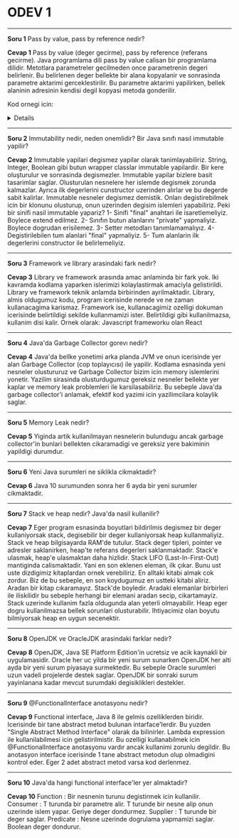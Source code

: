 <h1>ODEV 1</h1>

---
<b>Soru 1</b>
Pass by value, pass by reference nedir?

<b>Cevap 1</b>
Pass by value (deger gecirme), pass by reference (referans gecirme). Java programlama dili pass by value calisan bir programlama dilidir. Metotlara parametreler gecilmeden once parametrenin degeri belirlenir. Bu belirlenen deger bellekte bir alana kopyalanir ve sonrasinda parametre aktarimi gerceklestirilir. Bu parametre aktarimi yapilirken, bellek alaninin adresinin kendisi degil kopyasi metoda gonderilir.


Kod ornegi icin: 


<details>
    
    
public class QuestionOne {
    public static void main(String[] args) {
      Patika patikaObj = new Patika("patikaObject 1");
      System.out.println(patikaObj);
      testMethod(patikaObj);
      System.out.println(patikaObj);
    }
    public static void testMethod(Patika patikaObjX) {
        patikaObjX = new Patika("object 2");
    }
}
 class Patika {
    public Patika(String x){
    }
}
    
    
</details>


---

<b>Soru 2</b>
Immutability nedir, neden onemlidir? Bir Java sınıfı nasıl immutable yapilir?

<b>Cevap 2</b>
Immutable yapilari degismez yapilar olarak tanimlayabiliriz. String, Integer, Boolean gibi butun wrapper classlar immutable yapilardir. Bir kere oluşturulur ve sonrasinda degismezler. 
Immutable yapilar bizlere basit tasarimlar saglar. Olusturulan nesnelere her islemde degismek zorunda kalmazlar. Ayrıca ilk degerlerini cunstructor uzerinden alırlar ve bu degerde sabit kalirlar. 
Immutable nesneler degismez demistik. Onları degistirebilmek icin bir klonunu olusturup, onun uzerinden degisim islemleri yapabiliriz.
Peki bir sinifi nasil immutable yapariz?
1- Sinifi "final" anahtari ile isaretlemeliyiz. Boylece extend edilmez.
2- Sınıfın butun alanlarını "private" yapmaliyiz. Boylece dogrudan erisilemez.
3- Setter metodları tanımlamamalıyız.
4- Degistirilebilen tum alanlari "final" yapmaliyiz.
5- Tum alanlarin ilk degerlerini constructor ile belirlemeliyiz.

---

<b>Soru 3</b>
Framework ve library arasindaki fark nedir?

<b>Cevap 3</b>
Library ve framework arasında amac anlaminda bir fark yok. Iki kavramda kodlama yaparken islerimizi kolaylastirmak amaciyla gelistirildi.
Library ve framework teknik anlamda birbirinden ayrilmaktadir. Library, almis oldugumuz kodu, program icerisinde nerede ve ne zaman kullanacagima karismaz.
Framework ise, kullanacagimiz ozelligi dokuman icerisinde belirtildigi sekilde kullanmamizi ister. Belirtildigi gibi kullanilmazsa, kullanim disi kalir.
Ornek olarak: Javascript frameworku olan React

---

<b>Soru 4</b>
Java'da Garbage Collector gorevı nedir?

<b>Cevap 4</b>
Java'da bellke yonetimi arka planda JVM ve onun icerisinde yer alan Garbage Collector (cop toplayıcısı) ile yapilir. Kodlama esnasinda yeni nesneler olustururuz ve Garbage Collector bizim icin memory islemlerini yonetir. 
Yazilim sirasinda olusturdugumuz gereksiz nesneler bellekte yer kaplar ve memory leak problemleri ile karsilasabiliriz. Bu sebeple Java'da garbage collector'i anlamak, efektif kod yazimi icin yazilimcilara kolaylik saglar.

---

<b>Soru 5</b>
Memory Leak nedir?

<b>Cevap 5</b>
Yiginda artik kullanilmayan nesnelerin bulundugu ancak garbage collector'in bunlari bellekten cikaramadigi ve gereksiz yere bakiminin yapildigi durumdur.

---

<b>Soru 6</b>
Yeni Java surumleri ne siklikla cikmaktadir?

<b>Cevap 6</b>
Java 10 surumunden sonra her 6 ayda bir yeni surumler cikmaktadir.

---

<b>Soru 7</b>
Stack ve heap nedir? Java'da nasil kullanilir?

<b>Cevap 7</b>
Eger program esnasinda boyutlari bildirilmis degismez bir deger kullaniyorsak stack, degisebilir bir deger kullaniyorsak heap kullanmaliyiz. Stack ve heap bilgisayarda RAM'de tutulur.
Stack deger tipleri, pointer ve adresler saklanirken, heap'te referans degerleri saklanmaktadir.
Stack'e ulasmak, heap'e ulasmaktan daha hizlidir. Stack LIFO (Last-In-First-Out) mantiginda calismaktadir. Yani en son eklenen eleman, ilk çıkar. Bunu ust uste dizdigimiz kitaplardan ornek verebiliriz. En alltaki kitabi almak cok zordur. Biz de bu sebeple, en son koydugumuz en ustteki kitabi aliriz. Aradan bir kitap cıkaramayız. Stack'de boyledir. Aradaki elemanlar birbirleri ile iliskilidir bu sebeple herhangi bir elemani aradan secip, cikartamayiz.
Stack uzerinde kullanim fazla oldugunda alan yeterli olmayabilir.
Heap eger dogru kullanilmazsa bellek sorunlari olusturabilir. Ihtiyacimiz olan boyutu bilmiyorsak heap en uygun secenektir.

---

<b>Soru 8</b>
OpenJDK ve OracleJDK arasindaki farklar nedir?

<b>Cevap 8</b>
OpenJDK, Java SE Platform Edition'in ucretsiz ve acik kaynakli bir uygulamasidir. 
Oracle her uc yilda bir yeni surum sunarken OpenJDK her alti ayda bir yeni surum piyasaya surmektedir. Bu sebeple Oracle surumleri uzun vadeli projelerde destek saglar. OpenJDK bir sonraki surum yayinlanana kadar mevcut surumdaki degisiklikleri destekler.

---

<b>Soru 9</b>
@FunctionalInterface anotasyonu nedir?

<b>Cevap 9</b>
Functional interface, Java 8 ile gelmis ozelliklerden biridir. 
Icerisinde bir tane abstract metod bulunan intarface'lerdir. Bu yuzden "Single Abstract Method Interface" olarak da bilinirler. Lambda expression ile kullanilabilmesi icin gelistirilmistir.
Bu ozelligi kullanabilmek icin @FunctionalInterface anotasyonu vardır ancak kullanimi zorunlu degildir. Bu anotasyon interface icerisinde 1 tane abstract metodun olup olmadigini kontrol eder. Eger 2 adet abstract metod varsa kod derlenmez.

---

<b>Soru 10</b>
Java'da hangi functional interface'ler yer almaktadir? 

<b>Cevap 10</b>
Function : Bir nesnenin turunu degistirmek icin kullanilir.
Consumer : T turunda bir parametre alir. T turunde bir nesne alip onun uzerinde islem yapar. Geriye deger dondurmez.
Supplier : T turunde bir deger saglar.
Predicate : Nesne uzerinde dogrulama yapmamizi saglar. Boolean deger dondurur.
